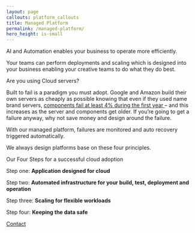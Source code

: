 ```yaml
---
layout: page
callouts: platform_callouts
title: Managed Platform
permalink: /managed-platform/
hero_height: is-small
---
```

AI and Automation enables your business to operate more efficiently.

Your teams can perform deployments and scaling which is designed into your
business enabling your creative teams to do what they do best.


Are you using Cloud servers?

Built to fail is a paradigm you must adopt. Google and
Amazon build their own servers as cheaply as possible
knowing that even if they used name brand servers,
[components fail at least 4% during the first year
](https://www.statista.com/statistics/430769/annual-failure-rates-of-servers/) – and
this increases as the server and components get older.
If you’re going to get a failure anyway, why not save
money and design around the failure.

With our managed platform, failures are monitored and auto recovery
triggered automatically.

We always design platforms base on these four principles.

Our Four Steps for a successful cloud adoption

Step one: **Application designed for cloud**

Step two: **Automated infrastructure for your build, test,
deployment and operation**

Step three: **Scaling for flexible workloads**

Step four: **Keeping the data safe**

<a href="/contact/" class="button is-primary">Contact</a>
